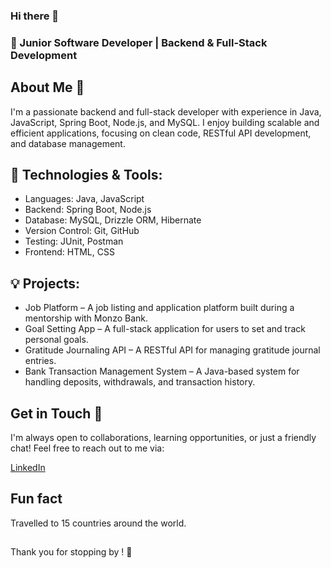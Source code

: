 ### Hi there 👋

### 🚀 Junior Software Developer | Backend & Full-Stack Development

## About Me 💖
I'm a passionate backend and full-stack developer with experience in Java, JavaScript, Spring Boot, Node.js, and MySQL. I enjoy building scalable and efficient applications, focusing on clean code, RESTful API development, and database management.

## 🔧 Technologies & Tools:
- Languages: Java, JavaScript
- Backend: Spring Boot, Node.js
- Database: MySQL, Drizzle ORM, Hibernate
- Version Control: Git, GitHub
- Testing: JUnit, Postman
- Frontend: HTML, CSS

## 💡 Projects:
- Job Platform – A job listing and application platform built during a mentorship with Monzo Bank.
- Goal Setting App – A full-stack application for users to set and track personal goals.
- Gratitude Journaling API – A RESTful API for managing gratitude journal entries.
- Bank Transaction Management System – A Java-based system for handling deposits, withdrawals, and transaction history.
  
## Get in Touch 📩
I'm always open to collaborations, learning opportunities, or just a friendly chat! Feel free to reach out to me via:

[LinkedIn](www.linkedin.com/in/kike-becky-d-a17292279)

## Fun fact 
Travelled to 15 countries around the world.

## 
Thank you for stopping by ! 🌟


